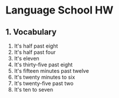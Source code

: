 # Language School HW
## 1. Vocabulary
1. It's half past eight
2. It's half past four
3. It's eleven
4. It's thirty-five past eight
5. It's fifteen minutes past twelve
6. It's twenty minutes to six
7. It's twenty-five past two
8. It's ten to seven